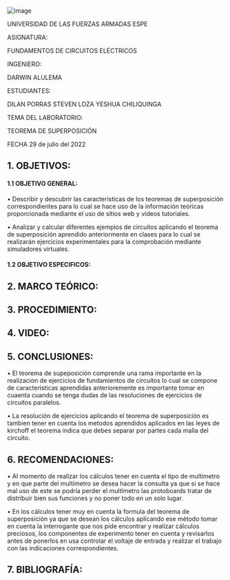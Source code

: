 ![image](https://user-images.githubusercontent.com/105320981/169589146-23574580-d5de-43cb-825d-f510a2e4c035.png)

UNIVERSIDAD DE LAS FUERZAS ARMADAS
ESPE


ASIGNATURA:

FUNDAMENTOS DE CIRCUITOS ELÉCTRICOS

INGENIERO:

 DARWIN ALULEMA

ESTUDIANTES:

DILAN PORRAS
STEVEN LOZA
YESHUA CHILIQUINGA

TEMA DEL LABORATORIO:

TEOREMA DE SUPERPOSICIÓN 

FECHA
29 de julio del 2022

## 1. OBJETIVOS:
#### 1.1 OBJETIVO GENERAL:

•	Describir y descubrir las caracteristicas de los teoremas de superposición correspondientes para lo cual se hace uso de la información teóricas proporcionada mediante el uso de sitios web y videos tutoriales.

•	Analizar y calcular diferentes ejemplos de circuitos aplicando el teorema de superposición aprendido anteriormente en clases para lo cual se realizarán ejercicios experimentales para la comprobación mediante simuladores virtuales.

#### 1.2 OBJETIVO ESPECIFICOS:

## 2. MARCO TEÓRICO:

## 3. PROCEDIMIENTO:

## 4. VIDEO:

## 5. CONCLUSIONES:

•	El teorema de supeposición comprende una rama importante en la realizacion de ejercicios de fundamientos de circuitos lo cual se compone de caracteristicas aprendidas anterioremente es importante tomar en cuaenta cuando se tenga dudas de las resoluciones de ejercicios de circuitos paralelos.

•	La resolución de ejercicios aplicando el teorema de superposición es tambien tener en cuenta los metodos aprendidos aplicados en las leyes de kirchoff el teorema indica que debes separar por partes cada malla del circuito.

## 6. RECOMENDACIONES:

• Al momento de realizar los cálculos tener en cuenta el tipo de multímetro y en que parte del multímetro se desea hacer la consulta ya que si se hace mal uso de este se podría perder el multímetro las protoboards tratar de distribuir bien sus funciones y no poner todo en un solo lugar.

• En los cálculos tener muy en cuenta la formula del teorema de superposición ya que se desean los cálculos aplicando ese método tomar en cuenta la interrogante que nos pide encontrar y realizar cálculos preciosos, los componentes de experimento tener en cuenta y revisarlos antes de ponerlos en usa controlar el voltaje de entrada y realizar el trabajo con las indicaciones correspondientes.

## 7. BIBLIOGRAFÍA:
